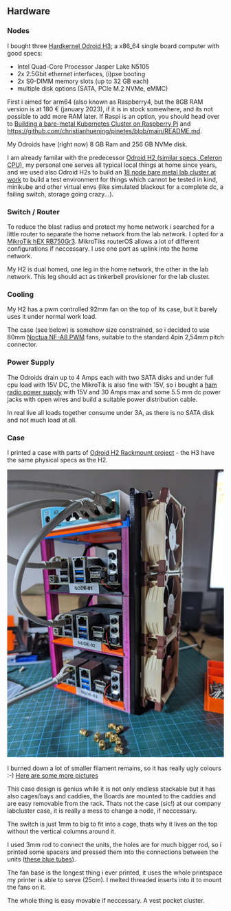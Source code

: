 ## Hardware

### Nodes

I bought three [Hardkernel Odroid
H3](https://www.hardkernel.com/shop/odroid-h3/); a x86_64 single board computer
with good specs:

* Intel Quad-Core Processor Jasper Lake N5105
* 2x 2.5Gbit ethernet interfaces, (i)pxe booting
* 2x S0-DIMM memory slots (up to 32 GB each)
* multiple disk options (SATA, PCIe M.2 NVMe, eMMC)

First i aimed for arm64 (also known as Raspberry4, but the 8GB RAM version is
at 180 € (january 2023), if it is in stock somewhere, and its not possible
to add more RAM later. If Raspi is an option, you should head over to [Building a
bare-metal Kubernetes Cluster on Raspberry
Pi](https://anthonynsimon.com/blog/kubernetes-cluster-raspberry-pi/) and https://github.com/christianhuening/pinetes/blob/main/README.md.

My Odroids have (right now) 8 GB Ram and 256 GB NVMe disk.

I am already familar with the predecessor [Odroid H2 (similar specs, Celeron
CPU)](https://wiki.odroid.com/odroid-h2/start), my personal one serves all
typical local things at home since years, and we used also Odroid H2s to build
an [18 node bare metal lab cluster at
work](https://photos.google.com/share/AF1QipPIxF5isLFw8q3Y5bL6p22sNWmxLYC7JQUArTgIg4MjGRWVMu8LyGeXqT3R3Gx_gA?key=Z1ZZc3Z1bnAxakNpbEdfRTFLbk5TWDRBNXRUal93)
to build a test environment for things which cannot be tested in kind, minikube
and other virtual envs (like simulated blackout for a complete dc, a failing
switch, storage going crazy...).

### Switch / Router

To reduce the blast radius and protect my home network i searched for a little
router to separate the home network from the lab network.  I opted for a
[MikroTik hEX RB750Gr3](https://mikrotik.com/product/RB750Gr3). MikroTiks routerOS
allows a lot of different configurations if neccessary.  I use one port as
uplink into the home network.

My H2 is dual homed, one leg in the home network, the other in the lab network.
This leg should act as tinkerbell provisioner for the lab cluster.

### Cooling

My H2 has a pwm controlled 92mm fan on the top of its case, but it barely uses
it under normal work load.

The case (see below) is somehow size constrained, so i decided to use 80mm
[Noctua NF-A8 PWM](https://noctua.at/en/nf-a8-pwm) fans, suitable to the
standard 4pin 2,54mm pitch connector.

### Power Supply

The Odroids drain up to 4 Amps each with two SATA disks and under full cpu load
with 15V DC, the MikroTik is also fine with 15V, so i bought a [ham radio power
supply](https://www.komerci.de/shop/stromversorgung/Festspannungsnetzgeraete/ps30swiv-festspannungsnetzgeraet-13-8v-30a-lcd)
with 15V and 30 Amps max and some 5.5 mm dc power jacks with open wires and
build a suitable power distribution cable.

In real live all loads together consume under 3A, as there is no SATA disk and not
much load at all.

### Case 

I printed a case with parts of
[Odroid H2 Rackmount project](https://www.thingiverse.com/thing:3485530) - the H3 
have the same physical specs as the H2.

![Case with Odroids and Switch](pics/case_sm.jpg)

I burned down a lot of smaller filament remains, so it has really ugly colours :-)
[Here are some more pictures](https://photos.google.com/share/AF1QipOEYq0544IV67harl58_uC0024xNleLqJeiRTEjn7_saC3fTc6Ne1Pnuho2mmJ2EA?key=SUhpWUtIOFYzX0pybnV2RXV3aVNjRk9uWXVsazFR) 

This case design is genius while it is not only endless stackable but it
has also cages/bays and caddies, the Boards are mounted to the caddies and
are easy removable from the rack. Thats not the case (sic!) at our company labcluster
case, it is really a mess to change a node, if neccessary.

The switch is just 1mm to big to fit into a cage, thats why it lives on the top
without the vertical columns around it.

I used 3mm rod to connect the units, the holes are for much bigger rod, so i
printed some spacers and pressed them into the connections between the units
([these blue tubes](https://photos.google.com/share/AF1QipOEYq0544IV67harl58_uC0024xNleLqJeiRTEjn7_saC3fTc6Ne1Pnuho2mmJ2EA/photo/AF1QipOLIP7ZdU2PIErlum0OlAI_0ENNHN7T6_IcpPRl?key=SUhpWUtIOFYzX0pybnV2RXV3aVNjRk9uWXVsazFR)).

The fan base is the longest thing i ever printed, it uses the whole printspace
my printer is able to serve (25cm). I melted threaded inserts into it to mount
the fans on it.

The whole thing is easy movable if neccessary. A vest pocket cluster.

